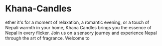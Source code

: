 # Khana-Candles
ether it's for a moment of relaxation, a romantic evening, or a touch of Nepali warmth in your home, Khana Candles brings you the essence of Nepal in every flicker.  Join us on a sensory journey and experience Nepal through the art of fragrance. Welcome to
